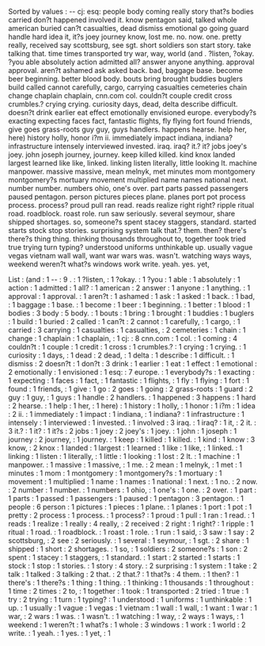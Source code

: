 Sorted by values :
-- cj: esq: people body coming really story that?s bodies carried don?t happened involved it. know pentagon said, talked whole american buried can?t casualties, dead dismiss emotional go going guard handle hard idea it, it?s joey journey know, lost me. no. now. one. pretty really, received say scottsburg, see sgt. short soldiers son start story. take talking that. time times transported try war, way, world (and . ?listen, ?okay. ?you able absolutely action admitted all? answer anyone anything. approval approval. aren?t ashamed ask asked back. bad, baggage base. become beer beginning. better blood body. bouts bring brought buddies buglers build called cannot carefully, cargo, carrying casualties cemeteries chain change chaplain chaplain, cnn.com col. couldn?t couple credit cross crumbles.? crying crying. curiosity days, dead, delta describe difficult. doesn?t drink earlier eat effect emotionally envisioned europe. everybody?s exacting expecting faces fact, fantastic flights, fly flying fort found friends, give goes grass-roots guy guy, guys handlers. happens hearse. help her, here) history holly, honor i?m ii. immediately impact indiana, indiana? infrastructure intensely interviewed invested. iraq. iraq? it.? it? jobs joey's joey. john joseph journey, journey. keep killed killed. kind knox landed largest learned like like, linked. linking listen literally, little looking lt. machine manpower. massive massive, mean melnyk, met minutes mom montgomery montgomery?s mortuary movement multiplied name names national next. number number. numbers ohio, one's over. part parts passed passengers paused pentagon. person pictures pieces plane. planes port pot process process. process? proud pull ran read. reads realize right right? ripple ritual road. roadblock. roast role. run saw seriously. several seymour, share shipped shortages. so, someone?s spent stacey staggers, standard. started starts stock stop stories. surprising system talk that.? them. then? there's there?s thing thing. thinking thousands throughout to, together took tried true trying turn typing? understood uniforms unthinkable up. usually vague vegas vietnam wall wall, want war wars was. wasn't. watching ways ways, weekend weren?t what?s windows work write. yeah. yes. yet, 

List :
(and : 1
-- : 9
. : 1
?listen, : 1
?okay. : 1
?you : 1
able : 1
absolutely : 1
action : 1
admitted : 1
all? : 1
american : 2
answer : 1
anyone : 1
anything. : 1
approval : 1
approval. : 1
aren?t : 1
ashamed : 1
ask : 1
asked : 1
back. : 1
bad, : 1
baggage : 1
base. : 1
become : 1
beer : 1
beginning. : 1
better : 1
blood : 1
bodies : 3
body : 5
body. : 1
bouts : 1
bring : 1
brought : 1
buddies : 1
buglers : 1
build : 1
buried : 2
called : 1
can?t : 2
cannot : 1
carefully, : 1
cargo, : 1
carried : 3
carrying : 1
casualties : 1
casualties, : 2
cemeteries : 1
chain : 1
change : 1
chaplain : 1
chaplain, : 1
cj: : 8
cnn.com : 1
col. : 1
coming : 4
couldn?t : 1
couple : 1
credit : 1
cross : 1
crumbles.? : 1
crying : 1
crying. : 1
curiosity : 1
days, : 1
dead : 2
dead, : 1
delta : 1
describe : 1
difficult. : 1
dismiss : 2
doesn?t : 1
don?t : 3
drink : 1
earlier : 1
eat : 1
effect : 1
emotional : 2
emotionally : 1
envisioned : 1
esq: : 7
europe. : 1
everybody?s : 1
exacting : 1
expecting : 1
faces : 1
fact, : 1
fantastic : 1
flights, : 1
fly : 1
flying : 1
fort : 1
found : 1
friends, : 1
give : 1
go : 2
goes : 1
going : 2
grass-roots : 1
guard : 2
guy : 1
guy, : 1
guys : 1
handle : 2
handlers. : 1
happened : 3
happens : 1
hard : 2
hearse. : 1
help : 1
her, : 1
here) : 1
history : 1
holly, : 1
honor : 1
i?m : 1
idea : 2
ii. : 1
immediately : 1
impact : 1
indiana, : 1
indiana? : 1
infrastructure : 1
intensely : 1
interviewed : 1
invested. : 1
involved : 3
iraq. : 1
iraq? : 1
it, : 2
it. : 3
it.? : 1
it? : 1
it?s : 2
jobs : 1
joey : 2
joey's : 1
joey. : 1
john : 1
joseph : 1
journey : 2
journey, : 1
journey. : 1
keep : 1
killed : 1
killed. : 1
kind : 1
know : 3
know, : 2
knox : 1
landed : 1
largest : 1
learned : 1
like : 1
like, : 1
linked. : 1
linking : 1
listen : 1
literally, : 1
little : 1
looking : 1
lost : 2
lt. : 1
machine : 1
manpower. : 1
massive : 1
massive, : 1
me. : 2
mean : 1
melnyk, : 1
met : 1
minutes : 1
mom : 1
montgomery : 1
montgomery?s : 1
mortuary : 1
movement : 1
multiplied : 1
name : 1
names : 1
national : 1
next. : 1
no. : 2
now. : 2
number : 1
number. : 1
numbers : 1
ohio, : 1
one's : 1
one. : 2
over. : 1
part : 1
parts : 1
passed : 1
passengers : 1
paused : 1
pentagon : 3
pentagon. : 1
people : 6
person : 1
pictures : 1
pieces : 1
plane. : 1
planes : 1
port : 1
pot : 1
pretty : 2
process : 1
process. : 1
process? : 1
proud : 1
pull : 1
ran : 1
read. : 1
reads : 1
realize : 1
really : 4
really, : 2
received : 2
right : 1
right? : 1
ripple : 1
ritual : 1
road. : 1
roadblock. : 1
roast : 1
role. : 1
run : 1
said, : 3
saw : 1
say : 2
scottsburg, : 2
see : 2
seriously. : 1
several : 1
seymour, : 1
sgt. : 2
share : 1
shipped : 1
short : 2
shortages. : 1
so, : 1
soldiers : 2
someone?s : 1
son : 2
spent : 1
stacey : 1
staggers, : 1
standard. : 1
start : 2
started : 1
starts : 1
stock : 1
stop : 1
stories. : 1
story : 4
story. : 2
surprising : 1
system : 1
take : 2
talk : 1
talked : 3
talking : 2
that. : 2
that.? : 1
that?s : 4
them. : 1
then? : 1
there's : 1
there?s : 1
thing : 1
thing. : 1
thinking : 1
thousands : 1
throughout : 1
time : 2
times : 2
to, : 1
together : 1
took : 1
transported : 2
tried : 1
true : 1
try : 2
trying : 1
turn : 1
typing? : 1
understood : 1
uniforms : 1
unthinkable : 1
up. : 1
usually : 1
vague : 1
vegas : 1
vietnam : 1
wall : 1
wall, : 1
want : 1
war : 1
war, : 2
wars : 1
was. : 1
wasn't. : 1
watching : 1
way, : 2
ways : 1
ways, : 1
weekend : 1
weren?t : 1
what?s : 1
whole : 3
windows : 1
work : 1
world : 2
write. : 1
yeah. : 1
yes. : 1
yet, : 1
